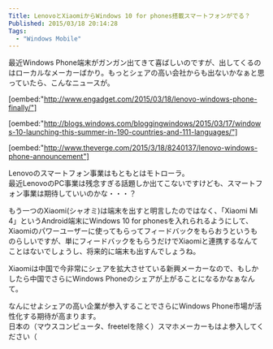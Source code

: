 ```yaml
---
Title: LenovoとXiaomiからWindows 10 for phones搭載スマートフォンがでる？
Published: 2015/03/18 20:14:28
Tags:
  - "Windows Mobile"
---
```

最近Windows Phone端末がガンガン出てきて喜ばしいのですが、出してくるのはローカルなメーカーばかり。もっとシェアの高い会社からも出ないかなぁと思っていたら、こんなニュースが。  

[oembed:"http://www.engadget.com/2015/03/18/lenovo-windows-phone-finally/"]

[oembed:"http://blogs.windows.com/bloggingwindows/2015/03/17/windows-10-launching-this-summer-in-190-countries-and-111-languages/"]

[oembed:"http://www.theverge.com/2015/3/18/8240137/lenovo-windows-phone-announcement"]

Lenovoのスマートフォン事業はもともとはモトローラ。  
最近LenovoのPC事業は残念すぎる話題しか出てこないですけども、スマートフォン事業は期待していいのかな・・・？  

もう一つのXiaomi(シャオミ)は端末を出すと明言したのではなく、「Xiaomi Mi 4」というAndroid端末にWindows 10 for phonesを入れられるようにして、Xiaomiのパワーユーザーに使ってもらってフィードバックをもらおうというものらしいですが、単にフィードバックをもらうだけでXiaomiと連携するなんてことはないでしょうし、将来的に端末も出すんでしょうね。  

Xiaomiは中国で今非常にシェアを拡大させている新興メーカーなので、もしかしたら中国でさらにWindows Phoneのシェアが上がることになるかなぁなんて。

なんにせよシェアの高い企業が参入することでさらにWindows Phone市場が活性化する期待が高まります。  
日本の（マウスコンピュータ、freetelを除く）スマホメーカーもはよ参入してください（